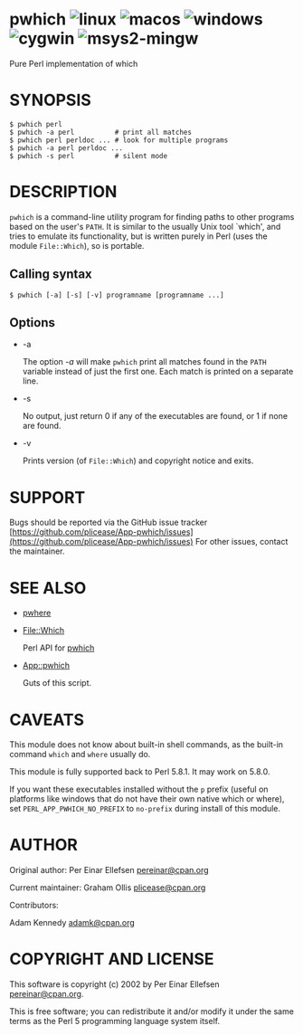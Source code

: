 # pwhich ![linux](https://github.com/uperl/App-pwhich/workflows/linux/badge.svg) ![macos](https://github.com/uperl/App-pwhich/workflows/macos/badge.svg) ![windows](https://github.com/uperl/App-pwhich/workflows/windows/badge.svg) ![cygwin](https://github.com/uperl/App-pwhich/workflows/cygwin/badge.svg) ![msys2-mingw](https://github.com/uperl/App-pwhich/workflows/msys2-mingw/badge.svg)

Pure Perl implementation of which

# SYNOPSIS

```
$ pwhich perl
$ pwhich -a perl          # print all matches
$ pwhich perl perldoc ... # look for multiple programs
$ pwhich -a perl perldoc ...
$ pwhich -s perl          # silent mode
```

# DESCRIPTION

`pwhich` is a command-line utility program for finding paths to other
programs based on the user's `PATH`. It is similar to the usually Unix
tool \`which', and tries to emulate its functionality, but is written
purely in Perl (uses the module `File::Which`), so is portable.

## Calling syntax

```
$ pwhich [-a] [-s] [-v] programname [programname ...]
```

## Options

- -a

    The option _-a_ will make `pwhich` print all matches found in the
    `PATH` variable instead of just the first one. Each match is printed
    on a separate line.

- -s

    No output, just return 0 if any of the executables are found, or 1
    if none are found.

- -v

    Prints version (of `File::Which`) and copyright notice and exits.

# SUPPORT

Bugs should be reported via the GitHub issue tracker
[https://github.com/plicease/App-pwhich/issues](https://github.com/plicease/App-pwhich/issues)
For other issues, contact the maintainer.

# SEE ALSO

- [pwhere](https://metacpan.org/pod/pwhere)
- [File::Which](https://metacpan.org/pod/File::Which)

    Perl API for [pwhich](https://metacpan.org/pod/pwhich)

- [App::pwhich](https://metacpan.org/pod/App::pwhich)

    Guts of this script.

# CAVEATS

This module does not know about built-in shell commands, as the built-in
command `which` and `where` usually do.

This module is fully supported back to Perl 5.8.1.  It may work on 5.8.0.

If you want these executables installed without the `p` prefix
(useful on platforms like windows that do not have their own
native which or where), set `PERL_APP_PWHICH_NO_PREFIX` to
`no-prefix` during install of this module.

# AUTHOR

Original author: Per Einar Ellefsen <pereinar@cpan.org>

Current maintainer: Graham Ollis <plicease@cpan.org>

Contributors:

Adam Kennedy <adamk@cpan.org>

# COPYRIGHT AND LICENSE

This software is copyright (c) 2002 by Per Einar Ellefsen <pereinar@cpan.org>.

This is free software; you can redistribute it and/or modify it under
the same terms as the Perl 5 programming language system itself.
